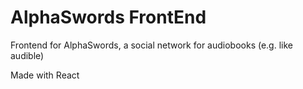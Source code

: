 # AlphaSwords FrontEnd

Frontend for AlphaSwords, a social network for audiobooks (e.g. like audible)

Made with React
